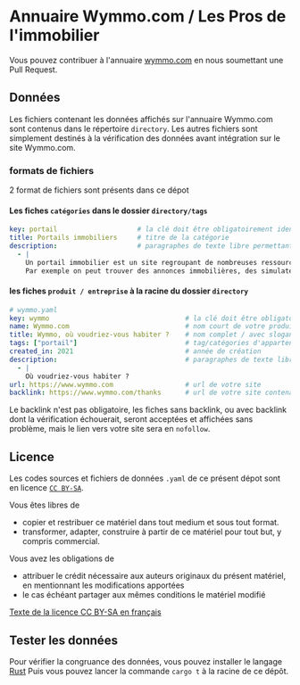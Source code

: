 # Annuaire Wymmo.com / Les Pros de l'immobilier

Vous pouvez contribuer à l'annuaire [wymmo.com](https://www.wymmo.com) en nous soumettant une Pull Request.

## Données

Les fichiers contenant les données affichés sur l'annuaire Wymmo.com sont contenus dans le répertoire `directory`.
Les autres fichiers sont simplement destinés à la vérification des données avant intégration sur le site Wymmo.com.

### formats de fichiers

2 format de fichiers sont présents dans ce dépot

#### Les fiches `catégories` dans le dossier `directory/tags`
```yaml
key: portail                    # la clé doit être obligatoirement identique au nom du fichier 
title: Portails immobiliers     # titre de la catégorie
description:                    # paragraphes de texte libre permettant de documenter la catégorie
  - |
    Un portail immobilier est un site regroupant de nombreuses ressources en relation avec le monde de l'immobilier.
    Par exemple on peut trouver des annonces immobilières, des simulateurs, des indications sur les tendances de prix du marché immobilier.

```

#### les fiches `produit / entreprise` à la racine du dossier `directory`

```yaml
# wymmo.yaml
key: wymmo                                  # la clé doit être obligatoirement identique au nom du fichier 
name: Wymmo.com                             # nom court de votre produit / entreprise ...
title: Wymmo, où voudriez-vous habiter ?    # nom complet / avec slogan  
tags: ["portail"]                           # tag/catégories d'appartenance de votre site/produit
created_in: 2021                            # année de création
description:                                # paragraphes de texte libre permettant de documenter votre produit
  - |
    Où voudriez-vous habiter ?
url: https://www.wymmo.com                  # url de votre site
backlink: https://www.wymmo.com/thanks      # url de votre site contenant un lien vers Wymmo.com
```


Le backlink n'est pas obligatoire, les fiches sans backlink, ou avec backlink dont la vérification échouerait, seront acceptées et affichées sans problème, mais le lien vers votre site sera en `nofollow`.

## Licence

Les codes sources et fichiers de données `.yaml` de ce présent dépot sont en licence  [`CC BY-SA`](https://creativecommons.org/licenses/by-sa/4.0/).

Vous êtes libres de
- copier et restribuer ce matériel dans tout medium et sous tout format.
- transformer, adapter, construire à partir de ce matériel pour tout but, y compris commercial.

Vous avez les obligations de
- attribuer le crédit nécessaire aux auteurs originaux du présent matériel, en mentionnant les modifications apportées
- le cas échéant partager aux mêmes conditions le matériel modifié

[Texte de la licence CC BY-SA en français](https://creativecommons.org/licenses/by/4.0/legalcode.fr)


## Tester les données

Pour vérifier la congruance des données, vous pouvez installer le langage [Rust](https://www.rust-lang.org/tools/install)
Puis vous pouvez lancer la commande `cargo t` à la racine de ce dépôt.

